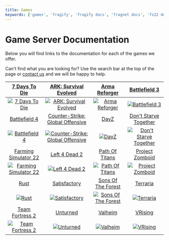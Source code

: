 ```yaml
---
title: Games
keywords: ['games', 'fragify', 'fragify docs', 'fragnet docs', 'fs22 docs', 'minecraft docs', 'csgo docs']
---
```



# Game Server Documentation

Below you will find links to the documentation for each of the games we offer.

Can't find what you are looking for? Use the search bar at the top of the page or [contact us](VAR::BILLING_URL/submitticket.php?step=2&deptid=1) and we will be happy to help.


| [7 Days To Die](7dtd)  | [ARK: Survival Evolved](ark) | [Arma Reforger](arma-reforger) | [Battlefield 3](bf3) |
|:---------------------------------------------:|:---------------------------------------------:|:---------------------------------------------:|:---------------------------------------------:|
| [![](https://b-cdn.fragnet.net/images/games/game-7d2d.png "7 Days To Die")](7dtd) | [![](https://b-cdn.fragnet.net/images/games/game-ark.png "ARK: Survival Evolved")](ark) | [![](https://b-cdn.fragnet.net/images/games/game-reforger.png "Arma Reforger")](arma-reforger) | [![](https://b-cdn.fragnet.net/images/games/game-bf3.png "Battlefield 3")](bf3) |
| [Battlefield 4](bf4) | [Counter-Strike: Global Offensive](csgo) | [DayZ](dayz) | [Don't Starve Together](dontstarvetogether) |
| [![](https://b-cdn.fragnet.net/images/games/game-bf4.png "Battlefield 4")](bf4) | [![](https://b-cdn.fragnet.net/images/games/game-csgo.png "Counter-Strike: Global Offensive")](csgo) | [![](https://b-cdn.fragnet.net/images/games/game-dayz.png "DayZ")](dayz) | [![](https://b-cdn.fragnet.net/images/games/game-dontstarvetogether.png "Don't Starve Together")](dontstarvetogether) |
| [Farming Simulator 22](fs22) | [Left 4 Dead 2](l4d2) | [Path Of Titans](pathoftitans) | [Project Zomboid](pz) |
| [![](https://b-cdn.fragnet.net/images/games/game-fs22.png "Farming Simulator 22")](fs22) | [![](https://b-cdn.fragnet.net/images/games/game-l4d2.png "Left 4 Dead 2")](l4d2) | [![](https://b-cdn.fragnet.net/images/games/game-pathoftitans.png "Path Of Titans")](pathoftitans) | [![](https://b-cdn.fragnet.net/images/games/game-zomboid.png "Project Zomboid")](pz) |
| [Rust](rust) | [Satisfactory](satisfactory) | [Sons Of The Forest](sonsoftheforest) | [Terraria](terraria) |
| [![](https://b-cdn.fragnet.net/images/games/game-rust.png "Rust")](rust) | [![](https://b-cdn.fragnet.net/images/games/game-satisfactory.png "Satisfactory")](satisfactory) | [![](https://b-cdn.fragnet.net/images/games/game-sonsoftheforest.png "Sons Of The Forest")](sonsoftheforest) | [![](https://b-cdn.fragnet.net/images/games/game-terraria.png "Terraria")](terraria) |
| [Team Fortress 2](tf2) | [Unturned](unturned) | [Valheim](valheim) | [VRising](vrising) |
| [![](https://b-cdn.fragnet.net/images/games/game-teamfortress2.png "Team Fortress 2")](tf2) | [![](https://b-cdn.fragnet.net/images/games/game-unturned.png "Unturned")](unturned) | [![](https://b-cdn.fragnet.net/images/games/game-valheim.png "Valheim")](valheim) | [![](https://b-cdn.fragnet.net/images/games/game-vrising.png "VRising")](vrising) |
